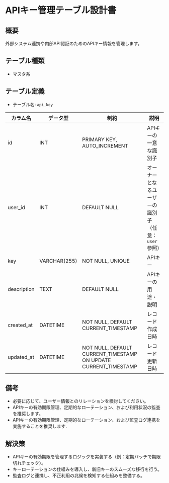 # APIキー管理テーブル設計書

## 概要
外部システム連携や内部API認証のためのAPIキー情報を管理します。

## テーブル種類
- マスタ系

## テーブル定義
- テーブル名: `api_key`

| カラム名      | データ型      | 制約                                      | 説明                                      |
|---------------|---------------|-------------------------------------------|-------------------------------------------|
| id            | INT           | PRIMARY KEY, AUTO_INCREMENT               | APIキーの一意な識別子                         |
| user_id       | INT           | DEFAULT NULL                              | オーナーとなるユーザーの識別子（任意：`user` 参照） |
| key           | VARCHAR(255)  | NOT NULL, UNIQUE                          | APIキー                                   |
| description   | TEXT          | DEFAULT NULL                              | APIキーの用途・説明                          |
| created_at    | DATETIME      | NOT NULL, DEFAULT CURRENT_TIMESTAMP       | レコード作成日時                            |
| updated_at    | DATETIME      | NOT NULL, DEFAULT CURRENT_TIMESTAMP ON UPDATE CURRENT_TIMESTAMP | レコード更新日時    |

## 備考
- 必要に応じて、ユーザー情報とのリレーションを検討してください。
- APIキーの有効期限管理、定期的なローテーション、および利用状況の監査を推奨します。
- APIキーの有効期限管理、定期的なローテーション、および監査ログ連携を実施することを推奨します.

## 解決策
- APIキーの有効期限を管理するロジックを実装する（例：定期バッチで期限切れチェック）。
- キーローテーションの仕組みを導入し、新旧キーのスムーズな移行を行う。
- 監査ログと連携し、不正利用の兆候を検知する仕組みを整備する。
